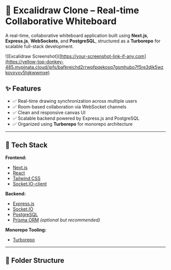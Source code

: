 # 🧠 Excalidraw Clone – Real-time Collaborative Whiteboard

A real-time, collaborative whiteboard application built using **Next.js**, **Express.js**, **WebSockets**, and **PostgreSQL**, structured as a **Turborepo** for scalable full-stack development.

![Excalidraw Screenshot]([https://your-screenshot-link-if-any.com](https://yellow-top-donkey-485.mypinata.cloud/ipfs/bafkreichd2rrwpfpqekosq7gsmhubo7f5re3djk5wzkovxyxv5tgkwwmxe)

## ✨ Features

- ✅ Real-time drawing synchronization across multiple users
- ✅ Room-based collaboration via WebSocket channels
- ✅ Clean and responsive canvas UI
- ✅ Scalable backend powered by Express.js and PostgreSQL
- ✅ Organized using **Turborepo** for monorepo architecture

---

## 🚀 Tech Stack

**Frontend:**
- [Next.js](https://nextjs.org/)
- [React](https://reactjs.org/)
- [Tailwind CSS](https://tailwindcss.com/)
- [Socket.IO-client](https://socket.io/)

**Backend:**
- [Express.js](https://expressjs.com/)
- [Socket.IO](https://socket.io/)
- [PostgreSQL](https://www.postgresql.org/)
- [Prisma ORM](https://www.prisma.io/) *(optional but recommended)*

**Monorepo Tooling:**
- [Turborepo](https://turbo.build/repo)

---

## 📁 Folder Structure

